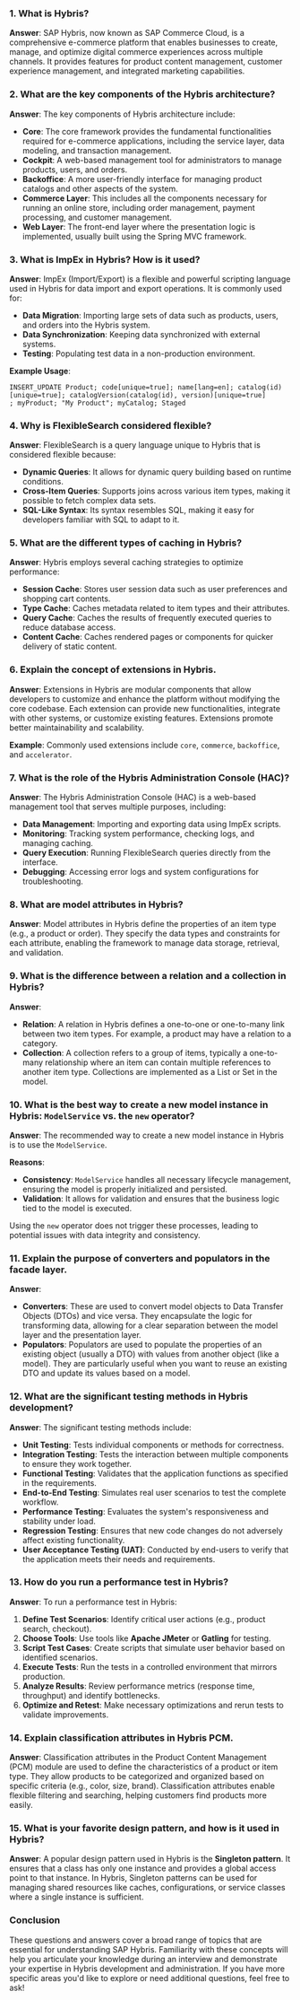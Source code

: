 ### 1. What is Hybris?

**Answer**: SAP Hybris, now known as SAP Commerce Cloud, is a comprehensive e-commerce platform that enables businesses to create, manage, and optimize digital commerce experiences across multiple channels. It provides features for product content management, customer experience management, and integrated marketing capabilities.

### 2. What are the key components of the Hybris architecture?

**Answer**: The key components of Hybris architecture include:
- **Core**: The core framework provides the fundamental functionalities required for e-commerce applications, including the service layer, data modeling, and transaction management.
- **Cockpit**: A web-based management tool for administrators to manage products, users, and orders.
- **Backoffice**: A more user-friendly interface for managing product catalogs and other aspects of the system.
- **Commerce Layer**: This includes all the components necessary for running an online store, including order management, payment processing, and customer management.
- **Web Layer**: The front-end layer where the presentation logic is implemented, usually built using the Spring MVC framework.

### 3. What is ImpEx in Hybris? How is it used?

**Answer**: ImpEx (Import/Export) is a flexible and powerful scripting language used in Hybris for data import and export operations. It is commonly used for:
- **Data Migration**: Importing large sets of data such as products, users, and orders into the Hybris system.
- **Data Synchronization**: Keeping data synchronized with external systems.
- **Testing**: Populating test data in a non-production environment.

**Example Usage**:
```plaintext
INSERT_UPDATE Product; code[unique=true]; name[lang=en]; catalog(id)[unique=true]; catalogVersion(catalog(id), version)[unique=true]
; myProduct; "My Product"; myCatalog; Staged
```

### 4. Why is FlexibleSearch considered flexible?

**Answer**: FlexibleSearch is a query language unique to Hybris that is considered flexible because:
- **Dynamic Queries**: It allows for dynamic query building based on runtime conditions.
- **Cross-Item Queries**: Supports joins across various item types, making it possible to fetch complex data sets.
- **SQL-Like Syntax**: Its syntax resembles SQL, making it easy for developers familiar with SQL to adapt to it.

### 5. What are the different types of caching in Hybris?

**Answer**: Hybris employs several caching strategies to optimize performance:
- **Session Cache**: Stores user session data such as user preferences and shopping cart contents.
- **Type Cache**: Caches metadata related to item types and their attributes.
- **Query Cache**: Caches the results of frequently executed queries to reduce database access.
- **Content Cache**: Caches rendered pages or components for quicker delivery of static content.

### 6. Explain the concept of extensions in Hybris.

**Answer**: Extensions in Hybris are modular components that allow developers to customize and enhance the platform without modifying the core codebase. Each extension can provide new functionalities, integrate with other systems, or customize existing features. Extensions promote better maintainability and scalability.

**Example**: Commonly used extensions include `core`, `commerce`, `backoffice`, and `accelerator`.

### 7. What is the role of the Hybris Administration Console (HAC)?

**Answer**: The Hybris Administration Console (HAC) is a web-based management tool that serves multiple purposes, including:
- **Data Management**: Importing and exporting data using ImpEx scripts.
- **Monitoring**: Tracking system performance, checking logs, and managing caching.
- **Query Execution**: Running FlexibleSearch queries directly from the interface.
- **Debugging**: Accessing error logs and system configurations for troubleshooting.

### 8. What are model attributes in Hybris?

**Answer**: Model attributes in Hybris define the properties of an item type (e.g., a product or order). They specify the data types and constraints for each attribute, enabling the framework to manage data storage, retrieval, and validation. 

### 9. What is the difference between a relation and a collection in Hybris?

**Answer**: 
- **Relation**: A relation in Hybris defines a one-to-one or one-to-many link between two item types. For example, a product may have a relation to a category.
- **Collection**: A collection refers to a group of items, typically a one-to-many relationship where an item can contain multiple references to another item type. Collections are implemented as a List or Set in the model.

### 10. What is the best way to create a new model instance in Hybris: `ModelService` vs. the `new` operator?

**Answer**: The recommended way to create a new model instance in Hybris is to use the `ModelService`. 

**Reasons**:
- **Consistency**: `ModelService` handles all necessary lifecycle management, ensuring the model is properly initialized and persisted.
- **Validation**: It allows for validation and ensures that the business logic tied to the model is executed.

Using the `new` operator does not trigger these processes, leading to potential issues with data integrity and consistency.

### 11. Explain the purpose of converters and populators in the facade layer.

**Answer**: 
- **Converters**: These are used to convert model objects to Data Transfer Objects (DTOs) and vice versa. They encapsulate the logic for transforming data, allowing for a clear separation between the model layer and the presentation layer.
- **Populators**: Populators are used to populate the properties of an existing object (usually a DTO) with values from another object (like a model). They are particularly useful when you want to reuse an existing DTO and update its values based on a model.

### 12. What are the significant testing methods in Hybris development?

**Answer**: The significant testing methods include:
- **Unit Testing**: Tests individual components or methods for correctness.
- **Integration Testing**: Tests the interaction between multiple components to ensure they work together.
- **Functional Testing**: Validates that the application functions as specified in the requirements.
- **End-to-End Testing**: Simulates real user scenarios to test the complete workflow.
- **Performance Testing**: Evaluates the system's responsiveness and stability under load.
- **Regression Testing**: Ensures that new code changes do not adversely affect existing functionality.
- **User Acceptance Testing (UAT)**: Conducted by end-users to verify that the application meets their needs and requirements.

### 13. How do you run a performance test in Hybris?

**Answer**: To run a performance test in Hybris:
1. **Define Test Scenarios**: Identify critical user actions (e.g., product search, checkout).
2. **Choose Tools**: Use tools like **Apache JMeter** or **Gatling** for testing.
3. **Script Test Cases**: Create scripts that simulate user behavior based on identified scenarios.
4. **Execute Tests**: Run the tests in a controlled environment that mirrors production.
5. **Analyze Results**: Review performance metrics (response time, throughput) and identify bottlenecks.
6. **Optimize and Retest**: Make necessary optimizations and rerun tests to validate improvements.

### 14. Explain classification attributes in Hybris PCM.

**Answer**: Classification attributes in the Product Content Management (PCM) module are used to define the characteristics of a product or item type. They allow products to be categorized and organized based on specific criteria (e.g., color, size, brand). Classification attributes enable flexible filtering and searching, helping customers find products more easily.

### 15. What is your favorite design pattern, and how is it used in Hybris?

**Answer**: A popular design pattern used in Hybris is the **Singleton pattern**. It ensures that a class has only one instance and provides a global access point to that instance. In Hybris, Singleton patterns can be used for managing shared resources like caches, configurations, or service classes where a single instance is sufficient.

### Conclusion

These questions and answers cover a broad range of topics that are essential for understanding SAP Hybris. Familiarity with these concepts will help you articulate your knowledge during an interview and demonstrate your expertise in Hybris development and administration. If you have more specific areas you'd like to explore or need additional questions, feel free to ask!